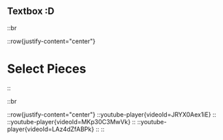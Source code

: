 ## Textbox \:D

::br 

::row{justify-content="center"}
#  Select Pieces
::

::br 

::row{justify-content="center"}
    ::youtube-player{videoId=JRYX0Aex1iE}
    ::
    ::youtube-player{videoId=MKp30C3MwVk}
    ::
    ::youtube-player{videoId=LAz4dZfABPk}
    ::
::

